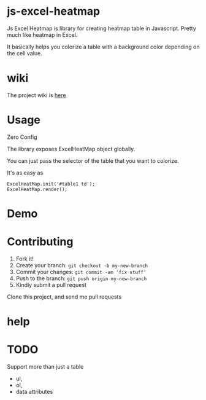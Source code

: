 # js-excel-heatmap

Js Excel Heatmap is library for creating heatmap table in Javascript. Pretty much like heatmap in Excel.

It basically helps you colorize a table with a background color depending on the cell value.

# wiki
The project wiki is [here](https://github.com/diokey/js-excel-heatmap/wiki)

# Usage

Zero Config

The library exposes ExcelHeatMap object globally.

You can just pass the selector of the table that you want to colorize.

It's as easy as 

```
ExcelHeatMap.init('#table1 td');
ExcelHeatMap.render();
```

# Demo

# Contributing

1. Fork it!
2. Create your branch: `git checkout -b my-new-branch`
3. Commit your changes: `git commit -am 'fix stuff'`
4. Push to the branch: `git push origin my-new-branch`
5. Kindly submit a pull request

Clone this project, and send me pull requests

# help

# TODO
Support more than just a table
* ul,
* ol,
* data attributes

